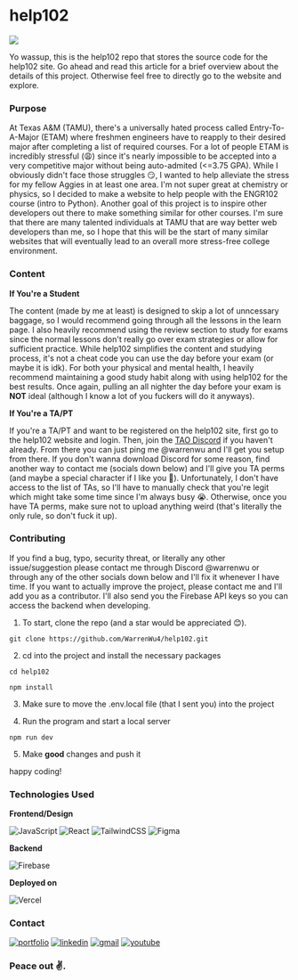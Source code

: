 # help102

[![](https://img.shields.io/badge/Website-100000?style=for-the-badge&logo=&logoColor=white&labelColor=black&color=black)](https://help102.vercel.app/)

Yo wassup, this is the help102 repo that stores the source code for the help102 site. Go ahead and read this article for a brief overview about the details of this project. Otherwise feel free to directly go to the website and explore.

### Purpose

At Texas A&M (TAMU), there's a universally hated process called Entry-To-A-Major (ETAM) where freshmen engineers have to reapply to their desired major after completing a list of required courses. For a lot of people ETAM is incredibly stressful (😩) since it's nearly impossible to be accepted into a very competitive major without being auto-admited (<=3.75 GPA). While I obviously didn't face those struggles 😏, I wanted to help alleviate the stress for my fellow Aggies in at least one area. I'm not super great at chemistry or physics, so I decided to make a website to help people with the ENGR102 course (intro to Python). Another goal of this project is to inspire other developers out there to make something similar for other courses. I'm sure that there are many talented individuals at TAMU that are way better web developers than me, so I hope that this will be the start of many similar websites that will eventually lead to an overall more stress-free college environment.

### Content

**If You're a Student**

The content (made by me at least) is designed to skip a lot of unncessary baggage, so I would recommend going through all the lessons in the learn page. I also heavily recommend using the review section to study for exams since the normal lessons don't really go over exam strategies or allow for sufficient practice. While help102 simplifies the content and studying process, it's not a cheat code you can use the day before your exam (or maybe it is idk). For both your physical and mental health, I heavily recommend maintaining a good study habit along with using help102 for the best results. Once again, pulling an all nighter the day before your exam is **NOT** ideal (although I know a lot of you fuckers will do it anyways).

**If You're a TA/PT**

If you're a TA/PT and want to be registered on the help102 site, first go to the help102 website and login. Then, join the [TAO Discord](https://tx.ag/216server) if you haven't already. From there you can just ping me @warrenwu and I'll get you setup from there. If you don't wanna download Discord for some reason, find another way to contact me (socials down below) and I'll give you TA perms (and maybe a special character if I like you 🙂). Unfortunately, I don't have access to the list of TAs, so I'll have to manually check that you're legit which might take some time since I'm always busy 😭. Otherwise, once you have TA perms, make sure not to upload anything weird (that's literally the only rule, so don't fuck it up).

### Contributing

If you find a bug, typo, security threat, or literally any other issue/suggestion please contact me through Discord @warrenwu or through any of the other socials down below and I'll fix it whenever I have time. If you want to actually improve the project, please contact me and I'll add you as a contributor. I'll also send you the Firebase API keys so you can access the backend when developing.

1. To start, clone the repo (and a star would be appreciated 😊).

```
git clone https://github.com/WarrenWu4/help102.git
```

2. cd into the project and install the necessary packages

```
cd help102

npm install
```

3. Make sure to move the .env.local file (that I sent you) into the project

4. Run the program and start a local server

```
npm run dev
```

5. Make **good** changes and push it

happy coding!

### Technologies Used

**Frontend/Design**

![JavaScript](https://img.shields.io/badge/javascript-%23323330.svg?style=for-the-badge&logo=javascript&logoColor=%23F7DF1E) ![React](https://img.shields.io/badge/react-%2320232a.svg?style=for-the-badge&logo=react&logoColor=%2361DAFB) ![TailwindCSS](https://img.shields.io/badge/tailwindcss-%2338B2AC.svg?style=for-the-badge&logo=tailwind-css&logoColor=white) ![Figma](https://img.shields.io/badge/figma-%23F24E1E.svg?style=for-the-badge&logo=figma&logoColor=white)

**Backend**

![Firebase](https://img.shields.io/badge/firebase-%23039BE5.svg?style=for-the-badge&logo=firebase)

**Deployed on**

![Vercel](https://img.shields.io/badge/vercel-%23000000.svg?style=for-the-badge&logo=vercel&logoColor=white)

### Contact

[![portfolio](https://img.shields.io/badge/portfolio-6D9886?style=for-the-badge&logo=icloud&logoColor=white)](https://www.warrenwu.dev/) [![linkedin](https://img.shields.io/badge/linkedin-0A66C2?style=for-the-badge&logo=linkedin&logoColor=white)](https://www.linkedin.com/in/warren-wu4/) [![gmail](https://img.shields.io/badge/gmail-EA4335?style=for-the-badge&logo=gmail&logoColor=white)](https://mail.google.com/mail/?view=cm&fs=1&to=warrenweiwu04@gmail.com) [![youtube](https://img.shields.io/badge/youtube-FF0000?style=for-the-badge&logo=youtube&logoColor=white)](https://www.youtube.com/channel/UCiJosbDdPhrP3Rn3hfSBInw/)

### Peace out ✌️.
